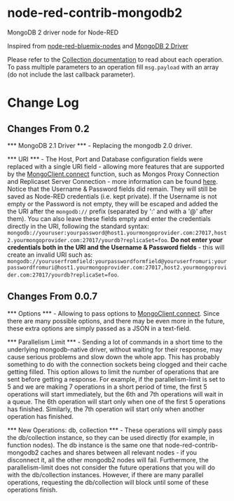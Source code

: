 # node-red-contrib-mongodb2
MongoDB 2 driver node for Node-RED

Inspired from [node-red-bluemix-nodes](https://github.com/node-red/node-red-bluemix-nodes/tree/master/mongo) and [MongoDB 2 Driver](http://mongodb.github.io/node-mongodb-native/2.1)

Please refer to the [Collection documentation](http://mongodb.github.io/node-mongodb-native/2.1/api/Collection.html) to read about each operation.
To pass multiple parameters to an operation fill `msg.payload` with an array (do not include the last callback parameter).

# Change Log

## Changes From 0.2
*** MongoDB 2.1 Driver *** - Replacing the mongodb 2.0 driver.

*** URI *** -
The Host, Port and Database configuration fields were replaced with a single URI field - allowing more features that are supported by the [MongoClient.connect](http://mongodb.github.io/node-mongodb-native/2.1/api/MongoClient.html#.connect) function, such as Mongos Proxy Connection and Replicaset Server Connection - more information can be found [here](http://mongodb.github.io/node-mongodb-native/2.0/tutorials/connecting).
Notice that the Username & Password fields did remain. They will still be saved as Node-RED credentials (i.e. kept private). If the Username is not empty or the Password is not empty, they will be escaped and added the the URI after the `mongodb://` prefix (separated by ':' and with a '@' after them). You can also leave these fields empty and enter the credentials directly in the URI, following the standard syntax: `mongodb://youruser:yourpassword@host1.yourmongoprovider.com:27017,host2.yourmongoprovider.com:27017/yourdb?replicaSet=foo`. **Do not enter your credentials both in the URI and the Username & Password fields** - this will create an invalid URI such as: `mongodb://youruserfromfield:yourpasswordformfield@youruserfromuri:yourpasswordfromuri@host1.yourmongoprovider.com:27017,host2.yourmongoprovider.com:27017/yourdb?replicaSet=foo`.

## Changes From 0.0.7
*** Options *** -
Allowing to pass options to [MongoClient.connect](http://mongodb.github.io/node-mongodb-native/2.1/api/MongoClient.html#.connect).
Since there are many possible options, and there may be even more in the future, these extra options are simply passed as a JSON in a text-field.

*** Parallelism Limit *** - Sending a lot of commands in a short time to the underlying mongodb-native driver, without waiting for their response, may cause serious problems and slow down the whole app.
This has probably something to do with the connection sockets being clogged and their cache getting filled.
This option allows to limit the number of operations that are sent before getting a response.
For example, if the parallelism-limit is set to 5 and we are making 7 operations in a short period of time, the first 5 operations will start immediately, but the 6th and 7th operations will wait in a queue.
The 6th operation will start only when one of the first 5 operations has finished.
Similarly, the 7th operation will start only when another operation has finished.

*** New Operations: db, collection *** - These operations will simply pass the db/collection instance, so they can be used directly (for example, in function nodes).
The db instance is the same one that node-red-contrib-mongodb2 caches and shares between all relevant nodes - if you disconnect it, all the other mongodb2 nodes will fail.
Furthermore, the parallelism-limit does not consider the future operations that you will do with the db/collection instances.
However, if there are many parallel operations, requesting the db/collection will block until some of these operations finish.
